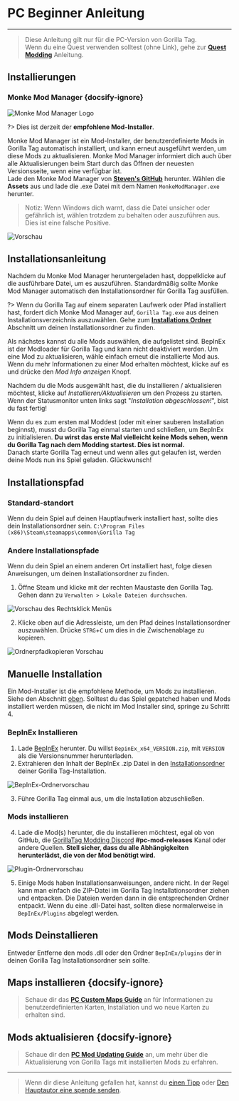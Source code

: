 # PC Beginner Anleitung
---
>
> Diese Anleitung gilt nur für die PC-Version von Gorilla Tag.  
> Wenn du eine Quest verwenden solltest (ohne Link), gehe zur [**Quest Modding**](quest-guide) Anleitung.

<!-- <div class="horizontal bordered" data-ea-publisher="gorillatagmodding-burrito-software" data-ea-type="image" data-ea-manual="true" id="pc-mod-guide"></div> -->
<!-- Guide Page Ad -->
<ins class="adsbygoogle"
     style="display:block"
     data-ad-client="ca-pub-1965221367974935"
     data-ad-slot="2604239380"
     data-ad-format="auto"
     data-full-width-responsive="true"></ins>

## Installierungen

### Monke Mod Manager {docsify-ignore}

![Monke Mod Manager Logo](../docs/files/mmmlogo.png)

?> Dies ist derzeit der **empfohlene Mod-Installer**.

Monke Mod Manager ist ein Mod-Installer, der benutzerdefinierte Mods in Gorilla Tag automatisch installiert, und kann erneut ausgeführt werden, um diese Mods zu aktualisieren. Monke Mod Manager informiert dich auch über alle Aktualisierungen beim Start durch das Öffnen der neuesten Versionsseite, wenn eine verfügbar ist.  
Lade den Monke Mod Manager von [**Steven's GitHub**](https://github.com/DeadlyKitten/MonkeModManager/releases/latest) herunter. Wählen die **Assets** aus und lade die .exe Datei mit dem Namen `MonkeModManager.exe` herunter.

> Notiz: Wenn Windows dich warnt, dass die Datei unsicher oder gefährlich ist, wählen trotzdem zu behalten oder auszuführen aus. Dies ist eine falsche Positive.

![Vorschau](../docs/files/mmmpreview.png)

## Installationsanleitung

Nachdem du Monke Mod Manager heruntergeladen hast, doppelklicke auf die ausführbare Datei, um es auszuführen. Standardmäßig sollte Monke Mod Manager automatisch den Installationsordner für Gorilla Tag ausfüllen.

?> Wenn du Gorilla Tag auf einem separaten Laufwerk oder Pfad installiert hast, fordert dich Monke Mod Manager auf, `Gorilla Tag.exe` aus deinen Installationsverzeichnis auszuwählen. Gehe zum [**Installations Ordner**](#install-folder) Abschnitt um deinen Installationsordner zu finden.

Als nächstes kannst du alle Mods auswählen, die aufgelistet sind. BepInEx ist der Modloader für Gorilla Tag und kann nicht deaktiviert werden. Um eine Mod zu aktualisieren, wähle einfach erneut die installierte Mod aus. Wenn du mehr Informationen zu einer Mod erhalten möchtest, klicke auf es und drücke den *Mod Info anzeigen* Knopf.

Nachdem du die Mods ausgewählt hast, die du installieren / aktualisieren möchtest, klicke auf *Installieren/Aktualisieren* um den Prozess zu starten. Wenn der Statusmonitor unten links sagt "*Installation abgeschlossen!*", bist du fast fertig!

Wenn du es zum ersten mal Moddest (oder mit einer sauberen Installation beginnst), musst du Gorilla Tag einmal starten und schließen, um BepInEx zu initialisieren. **Du wirst das erste Mal vielleicht keine Mods sehen, wenn du Gorilla Tag nach dem Modding startest. Dies ist normal.**  
Danach starte Gorilla Tag erneut und wenn alles gut gelaufen ist, werden deine Mods nun ins Spiel geladen. Glückwunsch!

## Installationspfad

### Standard-standort

Wenn du dein Spiel auf deinen Hauptlaufwerk installiert hast, sollte dies dein Installationsordner sein. `C:\Program Files (x86)\Steam\steamapps\common\Gorilla Tag`

### Andere Installationspfade

Wenn du dein Spiel an einem anderen Ort installiert hast, folge diesen Anweisungen, um deinen Installationsordner zu finden.

1. Öffne Steam und klicke mit der rechten Maustaste den Gorilla Tag. Gehen dann zu `Verwalten > Lokale Dateien durchsuchen`.

![Vorschau des Rechtsklick Menüs](../docs/files/localfilescontext.png)

2. Klicke oben auf die Adressleiste, um den Pfad deines Installationsordner auszuwählen. Drücke `STRG`+`C` um dies in die Zwischenablage zu kopieren.

![Ordnerpfadkopieren Vorschau](../docs/files/copyfolderpath.png)

## Manuelle Installation
Ein Mod-Installer ist die empfohlene Methode, um Mods zu installieren. Siehe den Abschnitt [oben](#installers). Solltest du das Spiel gepatched haben und Mods installiert werden müssen, die nicht im Mod Installer sind, springe zu Schritt 4.

### BepInEx Installieren

1. Lade [BepInEx](https://github.com/BepInEx/BepInEx/releases/latest) herunter. Du willst `BepinEx_x64_VERSION.zip`, mit `VERSION` als die Versionsnummer herunterladen.
2. Extrahieren den Inhalt der BepInEx .zip Datei in den [Installationsordner](#install-folder) deiner Gorilla Tag-Installation.

![BepInEx-Ordnervorschau](../docs/files/bepinexfolder.png)

3. Führe Gorilla Tag einmal aus, um die Installation abzuschließen.

### Mods installieren

4. Lade die Mod(s) herunter, die du installieren möchtest, egal ob von GitHub, die [GorillaTag Modding Discord](https://discord.gg/b2MhDBAzTv) **#pc-mod-releases** Kanal oder andere Quellen. **Stell sicher, dass du alle Abhängigkeiten herunterlädst, die von der Mod benötigt wird.**

![Plugin-Ordnervorschau](../docs/files/pluginsfolder.png)

5. Einige Mods haben Installationsanweisungen, andere nicht. In der Regel kann man einfach die ZIP-Datei im Gorilla Tag Installationsordner ziehen und entpacken. Die Dateien werden dann in die entsprechenden Ordner entpackt. Wenn du eine .dll-Datei hast, sollten diese normalerweise in `BepInEx/Plugins` abgelegt werden.

## Mods Deinstallieren

Entweder Entferne den mods .dll oder den Ordner `BepInEx/plugins` der in deinen Gorilla Tag Installationsordner sein sollte.

## Maps installieren {docsify-ignore}

> Schaue dir das [**PC Custom Maps Guide**](pc-maploading) an für Informationen zu benutzerdefinierten Karten, Installation und wo neue Karten zu erhalten sind.

## Mods aktualisieren {docsify-ignore}

> Schaue dir den [**PC Mod Updating Guide**](pc-updating) an, um mehr über die Aktualisierung von Gorilla Tags mit installierten Mods zu erfahren.

---

> Wenn dir diese Anleitung gefallen hat, kannst du [einen Tipp](https://streamelements.com/burritosoft/tip) oder [Den Hauptautor eine spende senden](https://github.com/sponsors/burritosoftware).